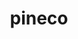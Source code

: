 ---
id: 204
title: pineco
types: [bug]
image: https://raw.githubusercontent.com/PokeAPI/sprites/master/sprites/pokemon/204.png
---